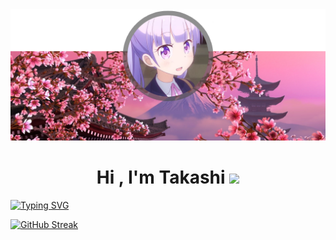 <img src="banner.png" />

<h1 align="center"><b>Hi , I'm Takashi </b><img src="https://media.giphy.com/media/hvRJCLFzcasrR4ia7z/giphy.gif" width="35"></h1>

<a href="https://git.io/typing-svg"><img src="https://readme-typing-svg.herokuapp.com?font=Comfortaa&pause=1000&color=920071&center=true&vCenter=true&width=435&lines=Self+taught+Python+Developer;UI+Designer;Front+end+web+developer" alt="Typing SVG" /></a>

[![GitHub Streak](https://streak-stats.demolab.com/?user=ThatTakashi)](https://git.io/streak-stats)
